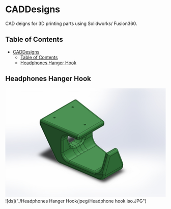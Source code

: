 # CADDesigns

CAD deigns for 3D printing parts using Solidworks/ Fusion360.

## Table of Contents

- [CADDesigns](#caddesigns)
  - [Table of Contents](#table-of-contents)
  - [Headphones Hanger Hook](#headphones-hanger-hook)

## Headphones Hanger Hook

<img src="./Headphones Hanger Hook/jpeg/Headphone hook iso.JPG"/>
![ds]("./Headphones Hanger Hook/jpeg/Headphone hook iso.JPG")

